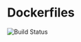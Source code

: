 # Dockerfiles
![Build Status](https://codebuild.eu-central-1.amazonaws.com/badges?uuid=eyJlbmNyeXB0ZWREYXRhIjoiSklPNnJuYXlVM1Z6NmRUNXNvd0FSbE45elFWY05HaC9oWVhpeW9RcGwvZXF3a0xmN2trRVdoQS96dlNmWkhNTTJOVjZsUmdnQkVWVHB3SmlXdmg4MU5NPSIsIml2UGFyYW1ldGVyU3BlYyI6IkRFZ1RFNE9oem40bjhiN1IiLCJtYXRlcmlhbFNldFNlcmlhbCI6MX0%3D&branch=master)
